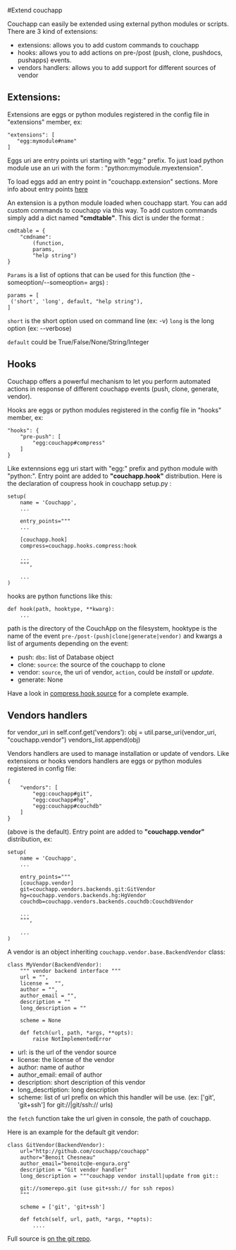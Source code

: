 #Extend couchapp

Couchapp can easily be extended using external python modules or scripts. There are 3 kind of extensions:

- extensions: allows you to add custom commands to couchapp
- hooks: allows you to add actions on pre-/post (push, clone, pushdocs, pushapps) events.
- vendors handlers: allows you to add support for different sources of vendor

## Extensions:

Extensions are eggs or python modules registered in the config file in "extensions" member, ex:

    "extensions": [
       "egg:mymodule#name"
    ]

Eggs uri are entry points uri starting with "egg:" prefix. To just load python module use an uri with the form : "python:mymodule.myextension".

To load eggs add an entry point in "couchapp.extension" sections. More info about entry points [here](http://packages.python.org/distribute/pkg_resources.html#entry-points)

An extension is a python module loaded when couchapp start. You can add custom commands to couchapp via this way. To add custom commands simply add a dict named **"cmdtable"**. This dict is under the format :

    cmdtable = {
        "cmdname": 
            (function, 
            params, 
            "help string")
    }

`Params` is a list of options that can be used for this function (the -someoption/--someoption= args) :

    params = [
     ('short', 'long', default, "help string"),
    ]

`short` is the short option used on command line (ex: -v)
`long` is the long option (ex: --verbose)

`default` could be True/False/None/String/Integer

## Hooks

Couchapp offers a powerful mechanism to let you perform automated actions in response of different couchapp events (push, clone, generate, vendor).

Hooks are eggs or python modules registered in the config file in "hooks" member, ex:

    "hooks": {
        "pre-push": [
            "egg:couchapp#compress"
        ]
    }

Like extennsions egg uri start with "egg:" prefix and python module with "python:". Entry point are added to **"couchapp.hook"** distribution. Here is the declaration of coupress hook in couchapp setup.py :

    setup(
        name = 'Couchapp',
        ...
        
        entry_points="""
        ...
        
        [couchapp.hook]
        compress=couchapp.hooks.compress:hook

        ...
        """,

        ...
    )
    
hooks are python functions like this:

    def hook(path, hooktype, **kwarg):
        ...
        
path is the directory of the CouchApp on the filesystem, hooktype is the name of the event `pre-/post-(push|clone|generate|vendor)` and kwargs a list of arguments depending on the event:

- push: `dbs`: list of Database object
- clone: `source`: the source of the couchapp to clone
- vendor:  `source`, the uri of vendor,  `action`, could be *install* or *update*.
- generate: None

Have a look in [compress hook source](http://github.com/couchapp/couchapp/tree/master/couchapp/hooks/compress/) for a complete example.

## Vendors handlers

for vendor_uri in self.conf.get('vendors'):
    obj = util.parse_uri(vendor_uri, "couchapp.vendor")
    vendors_list.append(obj)

Vendors handlers are used to manage installation or update of vendors. Like extensions or hooks vendors handlers are eggs or python modules registered in config file:

    {
        "vendors": [
            "egg:couchapp#git",
            "egg:couchapp#hg",
            "egg:couchapp#couchdb"
        ]
    }

(above is the default). Entry point are added to **"couchapp.vendor"** distribution, ex:

    setup(
        name = 'Couchapp',
        ...
        
        entry_points=""" 
        [couchapp.vendor]
        git=couchapp.vendors.backends.git:GitVendor
        hg=couchapp.vendors.backends.hg:HgVendor
        couchdb=couchapp.vendors.backends.couchdb:CouchdbVendor

        ...
        """,

        ...
    )

A vendor is an object inheriting `couchapp.vendor.base.BackendVendor` class:

    class MyVendor(BackendVendor):
        """ vendor backend interface """
        url = "",
        license =  "",
        author = "",
        author_email = "",
        description = ""
        long_description = ""

        scheme = None

        def fetch(url, path, *args, **opts):
            raise NotImplementedError
            
            
- url: is the url of the vendor source
- license: the license of the vendor
- author: name of author
- author_email: email of author
- description: short description of this vendor
- long_descrtiption: long description
- scheme: list of url prefix on which this handler will be use. (ex: ['git', 'git+ssh'] for git://|git/ssh:// urls)


the `fetch` function take the url given in console, the path of couchapp.
    
Here is an example for the default git vendor:

    class GitVendor(BackendVendor):
        url="http://github.com/couchapp/couchapp"
        author="Benoit Chesneau"
        author_email="benoitc@e-engura.org"
        description = "Git vendor handler"
        long_description = """couchapp vendor install|update from git::
    
        git://somerepo.git (use git+ssh:// for ssh repos)
        """
    
        scheme = ['git', 'git+ssh']

        def fetch(self, url, path, *args, **opts):
            ....
            
Full source is [on the git repo](http://github.com/couchapp/couchapp/blob/master/couchapp/vendors/backends/git.py).




